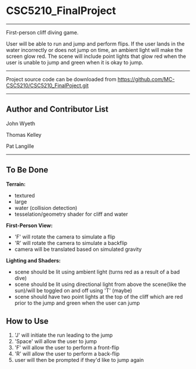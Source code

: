 # CSC5210_FinalProject

---
First-person cliff diving game.

User will be able to run and jump and perform flips. If the user lands in the water incorrectly or does not jump on time, an
ambient light will make the screen glow red. The scene will include point lights that glow red when the user is unable to jump and green when it is okay to jump.

---

Project source code can be downloaded from https://github.com/MC-CSC5210/CSC5210_FinalPoject.git

---

Author and Contributor List
---

John Wyeth

Thomas Kelley

Pat Langille

---

To Be Done
---

**Terrain:**

 - textured
 - large
 - water (collision detection)
 - tesselation/geometry shader for cliff and water
 
 
 **First-Person View:**
 
 - 'F' will rotate the camera to simulate a flip
 - 'R' will rotate the camera to simulate a backflip
 - camera will be translated based on simulated gravity
 
 
 **Lighting and Shaders:**
 
 - scene should be lit using ambient light (turns red as a result of a bad dive)
 - scene should be lit using directional light from above the scene(like the sun)/will be toggled on and off using 'T' (maybe)
 - scene should have two point lights at the top of the cliff which are red prior to the jump and green when the user can jump
 
 
 How to Use
 ---
 
 1. 'J' will initiate the run leading to the jump
 2. 'Space' will allow the user to jump
 3. 'F' will allow the user to perform a front-flip
 4. 'R' will allow the user to perform a back-flip
 5. user will then be prompted if they'd like to jump again


